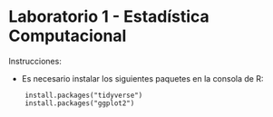 # Laboratorio 1 - Estadística Computacional

Instrucciones:

* Es necesario instalar los siguientes paquetes en la consola de R:
```
    install.packages("tidyverse")
    install.packages("ggplot2")
```